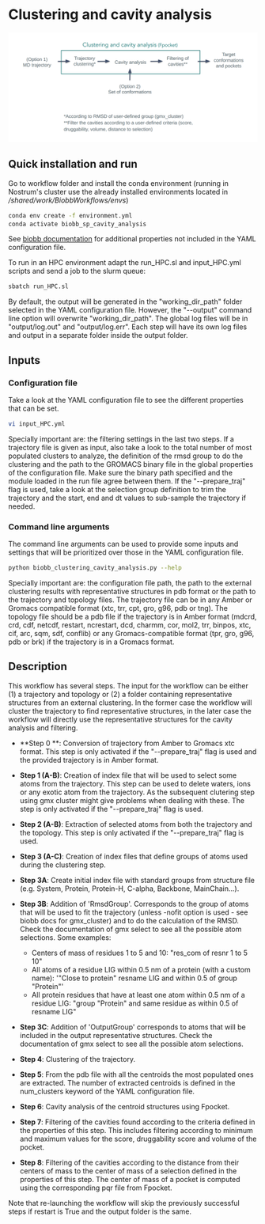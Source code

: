 # Clustering and cavity analysis

![alt text](../../img/clust_cavity_analysis.png?raw=true)

## Quick installation and run

Go to workflow folder and install the conda environment (running in Nostrum's cluster use the already installed environments located in */shared/work/BiobbWorkflows/envs*)

```bash
conda env create -f environment.yml
conda activate biobb_sp_cavity_analysis
```

See [biobb documentation](https://mmb.irbbarcelona.org/biobb/documentation/source) for additional properties not included in the YAML configuration file.

To run in an HPC environment adapt the run_HPC.sl and input_HPC.yml scripts and send a job to the slurm queue:

```bash
sbatch run_HPC.sl
```

By default, the output will be generated in the "working_dir_path" folder selected in the YAML configuration file. However, the "--output" command line option will overwrite "working_dir_path". The global log files will be in "output/log.out" and "output/log.err". Each step will have its own log files and output in a separate folder inside the output folder.

## Inputs

### Configuration file

Take a look at the YAML configuration file to see the different properties that can be set.

```bash
vi input_HPC.yml
```
Specially important are: the filtering settings in the last two steps. If a trajectory file is given as input, also take a look to the total number of most populated clusters to analyze, the definition of the rmsd group to do the clustering and the path to the GROMACS binary file in the global properties of the configuration file. Make sure the binary path specified and the module loaded in the run file agree between them. If the "--prepare_traj" flag is used, take a look at the selection group definition to trim the trajectory and the start, end and dt values to sub-sample the trajectory if needed.

### Command line arguments

The command line arguments can be used to provide some inputs and settings that will be prioritized over those in the YAML configuration file.

```bash
python biobb_clustering_cavity_analysis.py --help
```

Specially important are: the configuration file path, the path to the external clustering results with representative structures in pdb format or the path to the trajectory and topology files. The trajectory file can be in any Amber or Gromacs compatible format  (xtc, trr, cpt, gro, g96, pdb or tng). The topology file should be a pdb file if the trajectory is in Amber format (mdcrd, crd, cdf, netcdf, restart, ncrestart, dcd, charmm, cor, mol2, trr, binpos, xtc, cif, arc, sqm, sdf, conflib) or any Gromacs-compatible format (tpr, gro, g96, pdb or brk) if the trajectory is in a Gromacs format.

## Description

This workflow has several steps. The input for the workflow can be either (1) a trajectory and topology or (2) a folder containing representative structures from an external clustering. In the former case the workflow will cluster the trajectory to find representative structures, in the later case the workflow will directly use the representative structures for the cavity analysis and filtering.

- **Step 0 **: Conversion of trajectory from Amber to Gromacs xtc format. This step is only activated if the "--prepare_traj" flag is used and the provided trajectory is in Amber format.

- **Step 1 (A-B)**: Creation of index file that will be used to select some atoms from the trajectory. This step can be used to delete waters, ions or any exotic atom from the trajectory. As the subsequent clutering step using gmx cluster might give problems when dealing with these. The step is only activated if the "--prepare_traj" flag is used.

- **Step 2 (A-B)**: Extraction of selected atoms from both the trajectory and the topology. This step is only activated if the "--prepare_traj" flag is used.

- **Step 3 (A-C)**: Creation of index files that define groups of atoms used during the clustering step.

- **Step 3A**: Create initial index file with standard groups from structure file (e.g. System, Protein, Protein-H, C-alpha, Backbone, MainChain...).

- **Step 3B**: Addition of 'RmsdGroup'. Corresponds to the group of atoms that will be used to fit the trajectory (unless -nofit option is used - see biobb docs for gmx_cluster) and to do the calculation of the RMSD. Check the documentation of gmx select to see all the possible atom selections. Some examples: 

    - Centers of mass of residues 1 to 5 and 10: "res_com of resnr 1 to 5 10"
    - All atoms of a residue LIG within 0.5 nm of a protein (with a custom name): '"Close to protein" resname LIG and within 0.5 of group "Protein"'
    - All protein residues that have at least one atom within 0.5 nm of a residue
  LIG: "group "Protein" and same residue as within 0.5 of resname LIG"

- **Step 3C**: Addition of 'OutputGroup' corresponds to atoms that will be included in the output representative structures. Check the documentation of gmx select to see all the possible atom selections.

- **Step 4**: Clustering of the trajectory.

- **Step 5**: From the pdb file with all the centroids the most populated ones are extracted. The number of extracted centroids is defined in the num_clusters keyword of the YAML configuration file.

- **Step 6**: Cavity analysis of the centroid structures using Fpocket.

- **Step 7**: Filtering of the cavities found according to the criteria defined in the properties of this step. This includes filtering according to minimum and maximum values for the score, druggability score and volume of the pocket.

- **Step 8**: Filtering of the cavities according to the distance from their centers of mass to the center of mass of a selection defined in the properties of this step. The center of mass of a pocket is computed using the corresponding pqr file from Fpocket.

Note that re-launching the workflow will skip the previously successful steps if restart is True and the output folder is the same. 





